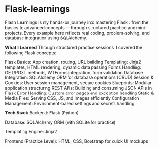 # Flask-learnings
 Flash Learnings is my hands-on journey into mastering Flask :  from the basics to advanced concepts — through structured practice and mini-projects. Every example here reflects real coding, problem-solving, and database integration using SQLAlchemy.

**What I Learned**
Through structured practice sessions, I covered the following Flask concepts:

Flask Basics: App creation, routing, URL building
Templating: Jinja2 templates, HTML rendering, dynamic data passing
Forms Handling: GET/POST methods, WTForms integration, form validation
Database Integration: SQLAlchemy ORM for database operations (CRUD)
Session & Cookies: User session management, secure cookies
Blueprints: Modular application structuring
REST APIs: Building and consuming JSON APIs in Flask
Error Handling: Custom error pages and exception handling
Static & Media Files: Serving CSS, JS, and images efficiently
Configuration Management: Environment-based settings and secrets handling

**Tech Stack**
Backend: Flask (Python)

Database: SQLAlchemy ORM (with SQLite for practice)

Templating Engine: Jinja2

Frontend (Practice Level): HTML, CSS, Bootstrap for quick UI mockups
